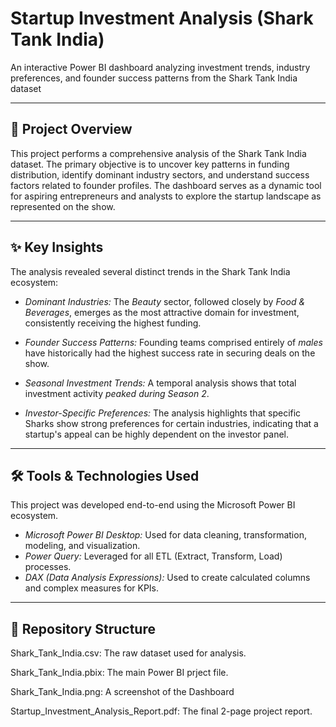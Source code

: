 # Startup Investment Analysis (Shark Tank India)

An interactive Power BI dashboard analyzing investment trends, industry preferences, and founder success patterns from the Shark Tank India dataset

---

## 📝 Project Overview

This project performs a comprehensive analysis of the Shark Tank India dataset. The primary objective is to uncover key patterns in funding distribution, identify dominant industry sectors, and understand success factors related to founder profiles. The dashboard serves as a dynamic tool for aspiring entrepreneurs and analysts to explore the startup landscape as represented on the show.

---

## ✨ Key Insights

The analysis revealed several distinct trends in the Shark Tank India ecosystem:

* *Dominant Industries:* The *Beauty* sector, followed closely by *Food & Beverages*, emerges as the most attractive domain for investment, consistently receiving the highest funding.

* *Founder Success Patterns:* Founding teams comprised entirely of *males* have historically had the highest success rate in securing deals on the show.

* *Seasonal Investment Trends:* A temporal analysis shows that total investment activity *peaked during Season 2*.

* *Investor-Specific Preferences:* The analysis highlights that specific Sharks show strong preferences for certain industries, indicating that a startup's appeal can be highly dependent on the investor panel.

---

## 🛠 Tools & Technologies Used

This project was developed end-to-end using the Microsoft Power BI ecosystem.

* *Microsoft Power BI Desktop:* Used for data cleaning, transformation, modeling, and visualization.
* *Power Query:* Leveraged for all ETL (Extract, Transform, Load) processes.
* *DAX (Data Analysis Expressions):* Used to create calculated columns and complex measures for KPIs.

---

## 📂 Repository Structure

Shark_Tank_India.csv: The raw dataset used for analysis.

Shark_Tank_India.pbix: The main Power BI prject file.

Shark_Tank_India.png: A screenshot of the Dashboard

Startup_Investment_Analysis_Report.pdf: The final 2-page project report.

